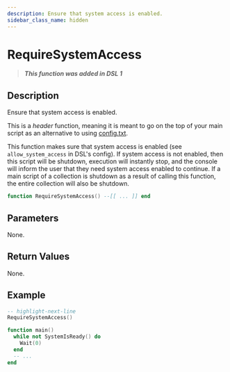 ```yaml
---
description: Ensure that system access is enabled.
sidebar_class_name: hidden
---
```


# RequireSystemAccess

> **_This function was added in DSL 1_**

## Description

Ensure that system access is enabled.

This is a _header_ function, meaning it is meant to go on the top of your main script as an alternative to using [config.txt](/docs/dsl-reference/basic-concepts/collections#config).

This function makes sure that system access is enabled (see `allow_system_access` in DSL's config). If system access is not enabled, then this script will be shutdown, execution will instantly stop, and the console will inform the user that they need system access enabled to continue. If a main script of a collection is shutdown as a result of calling this function, the entire collection will also be shutdown.

```lua
function RequireSystemAccess() --[[ ... ]] end
```

## Parameters

None.

## Return Values

None.

## Example

```lua
-- highlight-next-line
RequireSystemAccess()

function main()
  while not SystemIsReady() do
    Wait(0)
  end
  -- ...
end
```
